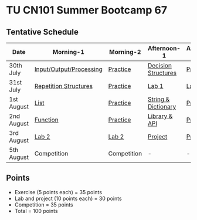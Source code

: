 # TU CN101 Summer Bootcamp 67

## Tentative Schedule
| Date | Morning-1  |  Morning-2   | Afternoon-1 | Afternoon-2 |
| ---- | -------- | --------- | -------- | -------- |
|  30th July  | [Input/Output/Processing](https://docs.google.com/presentation/d/1_rpSKwrytpEiFDTBqARuItxK5t1EbTAegMqaiyJ_4Nw/edit?usp=sharing)  | [Practice](https://colab.research.google.com/github/yongsa-nut/TU_CN101_Summer_Bootcamp67/blob/main/InputOutput.ipynb)   | [Decision Structures](https://docs.google.com/presentation/d/1O-so2Hb3EE-EtygBuK2-M2otGSnUe31eZfAKtlNqxwM/edit?usp=sharing) | [Practice](https://colab.research.google.com/github/yongsa-nut/TU_CN101_Summer_Bootcamp67/blob/main/Condition_Exercise.ipynb) |
|  31st July  | [Repetition Structures](https://docs.google.com/presentation/d/1wSfJlpeT19LpuIoTJc36Ik8fwGsrEWG-S2DmhW32kxw/edit?usp=sharing)    | [Practice](https://colab.research.google.com/github/yongsa-nut/TU_CN101_Summer_Bootcamp67/blob/main/Repetition_Exercise.ipynb)   | [Lab 1](https://colab.research.google.com/github/yongsa-nut/TU_CN101_Summer_Bootcamp67/blob/main/Lab_1.ipynb)               | [Lab 1](https://colab.research.google.com/github/yongsa-nut/TU_CN101_Summer_Bootcamp67/blob/main/Lab_1.ipynb)      |
|  1st August  | [List](https://docs.google.com/presentation/d/1fmq18geYd_0NnjpdcDxoy9h9eWaukom5FxMMr1oBUtk/edit?usp=sharing)    | [Practice](https://colab.research.google.com/github/yongsa-nut/TU_CN101_Summer_Bootcamp67/blob/main/List_Exercise.ipynb)   | [String & Dictionary](https://docs.google.com/presentation/d/1kc7XNZdLF1u7zkKKFepYyK4ZmAXHhD8HqOH30X7FX_A/edit?usp=sharing)                 | [Practice](https://colab.research.google.com/github/yongsa-nut/TU_CN101_Summer_Bootcamp67/blob/main/String_and_Dict_Exercise.ipynb) |
|  2nd August  | [Function](https://docs.google.com/presentation/d/1UvGVDNTW58PnDoEWiINokPpKGFvq7JJtsOqwKfXt1BU/edit?usp=sharing)    | [Practice](https://colab.research.google.com/github/yongsa-nut/TU_CN101_Summer_Bootcamp67/blob/main/Function_Exercise.ipynb)   | [Library & API](https://docs.google.com/presentation/d/1ygyWkMgVe3D8sr2Lo9Y1LA7cGft5GbzWnlN9GzXQLjU/edit?usp=sharing)               | [Practice](https://colab.research.google.com/github/yongsa-nut/TU_CN101_Summer_Bootcamp67/blob/main/Function_Import_and_API_Exercises.ipynb)     |
|  3rd August  | [Lab 2](https://colab.research.google.com/github/yongsa-nut/TU_CN101_Summer_Bootcamp67/blob/main/Lab_2.ipynb)    | [Lab 2](https://colab.research.google.com/github/yongsa-nut/TU_CN101_Summer_Bootcamp67/blob/main/Lab_2.ipynb)      | [Project](https://colab.research.google.com/github/yongsa-nut/TU_CN101_Summer_Bootcamp67/blob/main/Project_Tic_Tac_Toe.ipynb)                   | [Project](https://colab.research.google.com/github/yongsa-nut/TU_CN101_Summer_Bootcamp67/blob/main/Project_Tic_Tac_Toe.ipynb)      |
|  5th August  | Competition   | Competition   | -               | -      |

## Points
- Exercise (5 points each) = 35 points
- Lab and project (10 points each) = 30 points
- Competition = 35 points
- Total = 100 points




